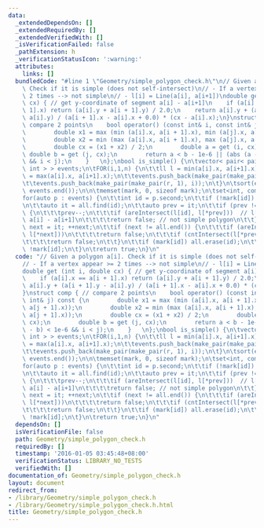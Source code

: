 ```yaml
---
data:
  _extendedDependsOn: []
  _extendedRequiredBy: []
  _extendedVerifiedWith: []
  _isVerificationFailed: false
  _pathExtension: h
  _verificationStatusIcon: ':warning:'
  attributes:
    links: []
  bundledCode: "#line 1 \"Geometry/simple_polygon_check.h\"\n// Given a polygon a[i].\
    \ Check if it is simple (does not self-intersect)\n// - If a vertex appear >=\
    \ 2 times --> not simple\n// - l[i] = Line(a[i], a[i+1])\ndouble get (int i, double\
    \ cx) { // get y-coordinate of segment a[i] - a[i+1]\n    if (a[i].x == a[i +\
    \ 1].x) return (a[i].y + a[i + 1].y) / 2.0;\n    return a[i].y + (a[i + 1].y -\
    \ a[i].y) / (a[i + 1].x - a[i].x + 0.0) * (cx - a[i].x);\n}\nstruct comp { //\
    \ compare 2 points\n    bool operator() (const int& i, const int& j) const {\n\
    \        double x1 = max (min (a[i].x, a[i + 1].x), min (a[j].x, a[j + 1].x));\n\
    \        double x2 = min (max (a[i].x, a[i + 1].x), max (a[j].x, a[j + 1].x));\n\
    \        double cx = (x1 + x2) / 2;\n        double a = get (i, cx);\n       \
    \ double b = get (j, cx);\n        return a < b - 1e-6 || (abs (a - b) < 1e-6\
    \ && i < j);\n    }   \n};\nbool is_simple() {\n\tvector< pair< pair<ll,int>,\
    \ int > > events;\n\tFOR(i,1,n) {\n\t\tll l = min(a[i].x, a[i+1].x);\n\t\tll r\
    \ = max(a[i].x, a[i+1].x);\n\t\tevents.push_back(make_pair(make_pair(l, 0), i));\n\
    \t\tevents.push_back(make_pair(make_pair(r, 1), i));\n\t}\n\tsort(events.begin(),\
    \ events.end());\n\n\tmemset(mark, 0, sizeof mark);\n\tset<int, comp> all;\n\t\
    for(auto p : events) {\n\t\tint id = p.second;\n\t\tif (!mark[id]) all.insert(id);\n\
    \n\t\tauto it = all.find(id);\n\t\tauto prev = it;\n\t\tif (prev != all.begin())\
    \ {\n\t\t\tprev--;\n\t\t\tif (areIntersect(l[id], l[*prev]))  // l[i] = segment\
    \ a[i] - a[i+1]\n\t\t\t\treturn false; // not simple polygon\n\t\t}\n\t\tauto\
    \ next = it; ++next;\n\t\tif (next != all.end()) {\n\t\t\tif (areIntersect(l[id],\
    \ l[*next]))\n\t\t\t\treturn false;\n\t\t\tif (cntIntersect(l[*prev], l[*next]))\n\
    \t\t\t\treturn false;\n\t\t}\n\t\tif (mark[id]) all.erase(id);\n\t\tmark[id] =\
    \ !mark[id];\n\t}\n\treturn true;\n}\n"
  code: "// Given a polygon a[i]. Check if it is simple (does not self-intersect)\n\
    // - If a vertex appear >= 2 times --> not simple\n// - l[i] = Line(a[i], a[i+1])\n\
    double get (int i, double cx) { // get y-coordinate of segment a[i] - a[i+1]\n\
    \    if (a[i].x == a[i + 1].x) return (a[i].y + a[i + 1].y) / 2.0;\n    return\
    \ a[i].y + (a[i + 1].y - a[i].y) / (a[i + 1].x - a[i].x + 0.0) * (cx - a[i].x);\n\
    }\nstruct comp { // compare 2 points\n    bool operator() (const int& i, const\
    \ int& j) const {\n        double x1 = max (min (a[i].x, a[i + 1].x), min (a[j].x,\
    \ a[j + 1].x));\n        double x2 = min (max (a[i].x, a[i + 1].x), max (a[j].x,\
    \ a[j + 1].x));\n        double cx = (x1 + x2) / 2;\n        double a = get (i,\
    \ cx);\n        double b = get (j, cx);\n        return a < b - 1e-6 || (abs (a\
    \ - b) < 1e-6 && i < j);\n    }   \n};\nbool is_simple() {\n\tvector< pair< pair<ll,int>,\
    \ int > > events;\n\tFOR(i,1,n) {\n\t\tll l = min(a[i].x, a[i+1].x);\n\t\tll r\
    \ = max(a[i].x, a[i+1].x);\n\t\tevents.push_back(make_pair(make_pair(l, 0), i));\n\
    \t\tevents.push_back(make_pair(make_pair(r, 1), i));\n\t}\n\tsort(events.begin(),\
    \ events.end());\n\n\tmemset(mark, 0, sizeof mark);\n\tset<int, comp> all;\n\t\
    for(auto p : events) {\n\t\tint id = p.second;\n\t\tif (!mark[id]) all.insert(id);\n\
    \n\t\tauto it = all.find(id);\n\t\tauto prev = it;\n\t\tif (prev != all.begin())\
    \ {\n\t\t\tprev--;\n\t\t\tif (areIntersect(l[id], l[*prev]))  // l[i] = segment\
    \ a[i] - a[i+1]\n\t\t\t\treturn false; // not simple polygon\n\t\t}\n\t\tauto\
    \ next = it; ++next;\n\t\tif (next != all.end()) {\n\t\t\tif (areIntersect(l[id],\
    \ l[*next]))\n\t\t\t\treturn false;\n\t\t\tif (cntIntersect(l[*prev], l[*next]))\n\
    \t\t\t\treturn false;\n\t\t}\n\t\tif (mark[id]) all.erase(id);\n\t\tmark[id] =\
    \ !mark[id];\n\t}\n\treturn true;\n}\n"
  dependsOn: []
  isVerificationFile: false
  path: Geometry/simple_polygon_check.h
  requiredBy: []
  timestamp: '2016-01-05 03:45:48+08:00'
  verificationStatus: LIBRARY_NO_TESTS
  verifiedWith: []
documentation_of: Geometry/simple_polygon_check.h
layout: document
redirect_from:
- /library/Geometry/simple_polygon_check.h
- /library/Geometry/simple_polygon_check.h.html
title: Geometry/simple_polygon_check.h
---
```

